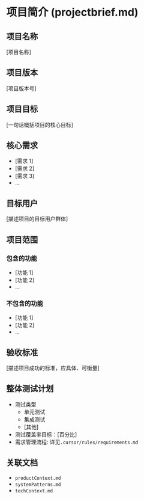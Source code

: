 # 项目简介 (projectbrief.md)

## 项目名称

[项目名称]

## 项目版本

[项目版本号]

## 项目目标

[一句话概括项目的核心目标]

## 核心需求

*   [需求 1]
*   [需求 2]
*   [需求 3]
*   ...

## 目标用户

[描述项目的目标用户群体]

## 项目范围

### 包含的功能

*   [功能 1]
*   [功能 2]
*   ...

### 不包含的功能

*   [功能 1]
*   [功能 2]
*   ...

## 验收标准

[描述项目成功的标准，应具体、可衡量]

## 整体测试计划
*   测试类型
    *   单元测试
    *   集成测试
    *   [其他]
*   测试覆盖率目标：[百分比]
* 需求管理流程: 详见`.cursor/rules/requirements.md`

## 关联文档
*   `productContext.md`
*   `systemPatterns.md`
*  `techContext.md`